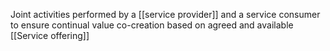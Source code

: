 Joint activities performed by a [[service provider]] and a service consumer to ensure continual value co-creation based on agreed and available [[Service offering]]